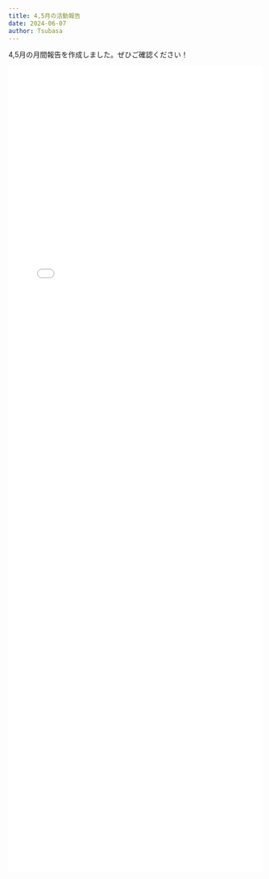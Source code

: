 ```yaml
---
title: 4,5月の活動報告
date: 2024-06-07
author: Tsubasa
---
```

4,5月の月間報告を作成しました。ぜひご確認ください！

<embed src="/pdf/post/240607-report.pdf" style="width:100%;height:100rem;max-height:90vh" />
